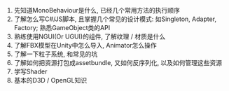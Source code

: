 1. 先知道MonoBehaviour是什么, 已经几个常用方法的执行顺序
2. 了解怎么写C\#/JS脚本, 且掌握几个常见的设计模式: 如Singleton, Adapter, Factory; 熟悉GameObject类的API
3. 熟练使用NGUI\(Or UGUI\)的组件, 了解纹理 / 材质是什么
4. 了解FBX模型在Unity中怎么导入, Animator怎么操作
5. 了解一下粒子系统, 和常见的坑
6. 了解如何把资源打包成assetbundle, 又如何反序列化, 以及如何管理这些资源
7. 学写Shader
8. 基本的D3D / OpenGL知识



